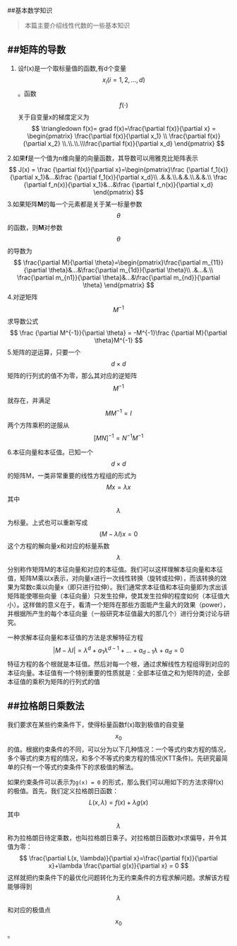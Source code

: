 ##基本数学知识
> 本篇主要介绍线性代数的一些基本知识

##矩阵的导数
---
1. 设f(x)是一个取标量值的函数,有d个变量$$x_i (i = 1,2,...,d)$$ 。函数$$f(\cdot)$$关于自变量x的梯度定义为
    $$
  \triangledown f(x)= grad f(x)=\frac{\partial f(x)}{\partial x} = 
  \begin{pmatrix}
  \frac{\partial f(x)}{\partial x_1} \\ \frac{\partial f(x)}{\partial x_2} \\.\\.\\.\\\frac{\partial f(x)}{\partial x_d}
  \end{pmatrix}
  $$

2.如果**f**是一个值为n维向量的向量函数，其导数可以用雅克比矩阵表示
   $$
     J(x) = \frac {\partial f(x)}{\partial x}=\begin{pmatrix}\frac {\partial f_1(x)}{\partial x_1}&...&\frac {\partial f_1(x)}{\partial x_d}\\ .&.&.\\.&.&.\\.&.&.\\ \frac {\partial f_n(x)}{\partial x_1}&...&\frac {\partial f_n(x)}{\partial x_d} \end{pmatrix}
   $$
3.如果矩阵**M**的每一个元素都是关于某一标量参数$$\theta$$的函数，则**M**对参数$$\theta$$的导数为
  $$
      \frac{\partial M}{\partial \theta}=\begin{pmatrix}\frac{\partial m_{11}}{\partial \theta}&...&\frac{\partial m_{1d}}{\partial \theta}\\
      .&...&.\\ 
 \frac{\partial m_{n1}}{\partial \theta}&...&\frac{\partial m_{nd}}{\partial \theta} \end{pmatrix}
  $$
4.对逆矩阵$$M^{-1}$$求导数公式
  $$
  \frac {\partial M^{-1}}{\partial \theta} = -M^{-1}\frac {\partial M}{\partial \theta}M^{-1}
  $$
5.矩阵的逆运算，只要一个$$ d \times d$$矩阵的行列式的值不为零，那么其对应的逆矩阵$$M^{-1}$$就存在，并满足
  $$
      MM^{-1} = I
  $$
  两个方阵乘积的逆服从$$[MN]^{-1}=N^{-1}M^{-1}$$
  
 6.本征向量和本征值。已知一个$$d\times d$$的矩阵M，一类非常重要的线性方程组的形式为
   $$
         Mx = \lambda x
   $$
   其中$$\lambda$$为标量。上式也可以重新写成
   $$
     (M-\lambda I)x = 0
   $$
   这个方程的解向量x和对应的标量系数$$\lambda$$分别称作矩阵M的本征向量和对应的本征值。我们可以这样理解本征向量和本征值，矩阵M乘以x表示，对向量x进行一次线性转换（旋转或拉伸），而该转换的效果为常数c乘以向量x（即只进行拉伸）。我们通常求本征值和本征向量即为求出该矩阵能使哪些向量（本征向量）只发生拉伸，使其发生拉伸的程度如何（本征值大小）。这样做的意义在于，看清一个矩阵在那些方面能产生最大的效果（power），并根据所产生的每个本征向量（一般研究本征值最大的那几个）进行分类讨论与研究。
   
一种求解本征向量和本征值的方法是求解特征方程
$$
  |M-\lambda I|= \lambda ^d + a_1 \lambda ^{d-1}+...+a_{d-1}\lambda + a_d = 0
$$特征方程的各个根就是本征值。然后对每一个根，通过求解线性方程组得到对应的本征向量。本征值有一个特别重要的性质就是：全部本征值之和为矩阵的迹，全部本征值的乘积为矩阵的行列式的值

##拉格朗日乘数法
---
我们要求在某些约束条件下，使得标量函数f(x)取到极值的自变量$$x_0$$的值。根据约束条件的不同，可以分为以下几种情况：一个等式约束方程的情况，多个等式约束方程的情况，和多个不等式约束方程的情况(KTT条件)。先研究最简单的只有一个等式约束条件下的求极值的解法。

如果约束条件可以表示为`g(x) = 0` 的形式，那么我们可以用如下的方法求得f(x)的极值。首先，我们定义拉格朗日函数：
$$
  L(x, \lambda) = f(x) + \lambda g(x)
$$其中$$\lambda$$称为拉格朗日待定乘数，也叫拉格朗日乘子。对拉格朗日函数对x求偏导，并令其值为零：
$$
  \frac{\partial L(x, \lambda)}{\partial x}=\frac{\partial f(x)}{\partial x}+\lambda \frac{\partial g(x)}{\partial x} = 0
$$这样就把约束条件下的最优化问题转化为无约束条件的方程求解问题。求解该方程能够得到$$\lambda$$和对应的极值点$$x_0$$。
